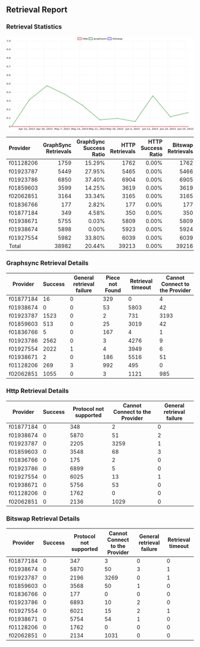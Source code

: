 ## Retrieval Report
### Retrieval Statistics
<img src="https://raw.githubusercontent.com/data-preservation-programs/filplus-checker-assets/main/filecoin-project/filecoin-plus-large-datasets/issues/1408/1687833518671.png"/>

| Provider  | GraphSync Retrievals | GraphSync Success Ratio | HTTP Retrievals | HTTP Success Ratio | Bitswap Retrievals | Bitswap Success Ratio |
| :-------- | -------------------: | ----------------------: | --------------: | -----------------: | -----------------: | --------------------: |
| f01128206 |                 1759 |                  15.29% |            1762 |              0.00% |               1762 |                 0.00% |
| f01923787 |                 5449 |                  27.95% |            5465 |              0.00% |               5466 |                 0.00% |
| f01923786 |                 6850 |                  37.40% |            6904 |              0.00% |               6905 |                 0.00% |
| f01859603 |                 3599 |                  14.25% |            3619 |              0.00% |               3619 |                 0.00% |
| f02062851 |                 3164 |                  33.34% |            3165 |              0.00% |               3165 |                 0.00% |
| f01836766 |                  177 |                   2.82% |             177 |              0.00% |                177 |                 0.00% |
| f01877184 |                  349 |                   4.58% |             350 |              0.00% |                350 |                 0.00% |
| f01938671 |                 5755 |                   0.03% |            5809 |              0.00% |               5809 |                 0.00% |
| f01938674 |                 5898 |                   0.00% |            5923 |              0.00% |               5924 |                 0.00% |
| f01927554 |                 5982 |                  33.80% |            6039 |              0.00% |               6039 |                 0.00% |
| Total     |                38982 |                  20.44% |           39213 |              0.00% |              39216 |                 0.00% |

### Graphsync Retrieval Details
| Provider  | Success | General retrieval failure | Piece not Found | Retrieval timeout | Cannot Connect to the Provider |
| --------- | ------- | ------------------------- | --------------- | ----------------- | ------------------------------ |
| f01877184 | 16      | 0                         | 329             | 0                 | 4                              |
| f01938674 | 0       | 0                         | 53              | 5803              | 42                             |
| f01923787 | 1523    | 0                         | 2               | 731               | 3193                           |
| f01859603 | 513     | 0                         | 25              | 3019              | 42                             |
| f01836766 | 5       | 0                         | 167             | 4                 | 1                              |
| f01923786 | 2562    | 0                         | 3               | 4276              | 9                              |
| f01927554 | 2022    | 1                         | 4               | 3949              | 6                              |
| f01938671 | 2       | 0                         | 186             | 5516              | 51                             |
| f01128206 | 269     | 3                         | 992             | 495               | 0                              |
| f02062851 | 1055    | 0                         | 3               | 1121              | 985                            |

### Http Retrieval Details
| Provider  | Success | Protocol not supported | Cannot Connect to the Provider | General retrieval failure |
| --------- | ------- | ---------------------- | ------------------------------ | ------------------------- |
| f01877184 | 0       | 348                    | 2                              | 0                         |
| f01938674 | 0       | 5870                   | 51                             | 2                         |
| f01923787 | 0       | 2205                   | 3259                           | 1                         |
| f01859603 | 0       | 3548                   | 68                             | 3                         |
| f01836766 | 0       | 175                    | 2                              | 0                         |
| f01923786 | 0       | 6899                   | 5                              | 0                         |
| f01927554 | 0       | 6025                   | 13                             | 1                         |
| f01938671 | 0       | 5756                   | 53                             | 0                         |
| f01128206 | 0       | 1762                   | 0                              | 0                         |
| f02062851 | 0       | 2136                   | 1029                           | 0                         |

### Bitswap Retrieval Details
| Provider  | Success | Protocol not supported | Cannot Connect to the Provider | General retrieval failure | Retrieval timeout |
| --------- | ------- | ---------------------- | ------------------------------ | ------------------------- | ----------------- |
| f01877184 | 0       | 347                    | 3                              | 0                         | 0                 |
| f01938674 | 0       | 5870                   | 50                             | 3                         | 1                 |
| f01923787 | 0       | 2196                   | 3269                           | 0                         | 1                 |
| f01859603 | 0       | 3568                   | 50                             | 1                         | 0                 |
| f01836766 | 0       | 177                    | 0                              | 0                         | 0                 |
| f01923786 | 0       | 6893                   | 10                             | 2                         | 0                 |
| f01927554 | 0       | 6021                   | 15                             | 2                         | 1                 |
| f01938671 | 0       | 5754                   | 54                             | 1                         | 0                 |
| f01128206 | 0       | 1762                   | 0                              | 0                         | 0                 |
| f02062851 | 0       | 2134                   | 1031                           | 0                         | 0                 |
